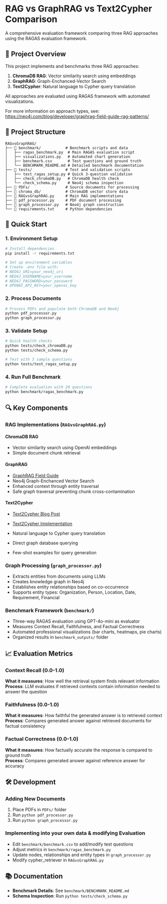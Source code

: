 # RAG vs GraphRAG vs Text2Cypher Comparison

A comprehensive evaluation framework comparing three RAG approaches using the RAGAS evaluation framework.

## 🎯 Project Overview

This project implements and benchmarks three RAG approaches:

1. **ChromaDB RAG**: Vector similarity search using embeddings
2. **GraphRAG**: Graph-Enchanced-Vector Search 
3. **Text2Cypher**: Natural language to Cypher query translation

All approaches are evaluated using RAGAS framework with automated visualizations.

For more information on approach types, see: 
https://neo4j.com/blog/developer/graphrag-field-guide-rag-patterns/

## 📁 Project Structure

```
RAGvsGraphRAG/
├── 📂 benchmark/           # Benchmark scripts and data
│   ├── ragas_benchmark.py  # Main RAGAS evaluation script
│   ├── visualizations.py   # Automated chart generation
│   ├── benchmark.csv       # Test questions and ground truth
│   └── BENCHMARK_README.md # Detailed benchmark documentation
├── 📂 tests/               # Test and validation scripts
│   ├── test_ragas_setup.py # Quick 3-question validation
│   ├── check_chromaDB.py   # ChromaDB health check
│   └── check_schema.py     # Neo4j schema inspection
├── 📂 PDFs/                # Source documents for processing
├── 📂 chroma_db/           # ChromaDB vector store data
├── 📄 RAGvsGraphRAG.py     # Main RAG implementations
├── 📄 pdf_processor.py     # PDF document processing
├── 📄 graph_processor.py   # Neo4j graph construction
└── 📄 requirements.txt     # Python dependencies
```

## 🚀 Quick Start

### 1. Environment Setup
```bash
# Install dependencies
pip install -r requirements.txt

# Set up environment variables
# Create .env file with:
# NEO4J_URI=your_neo4j_uri
# NEO4J_USERNAME=your_username  
# NEO4J_PASSWORD=your_password
# OPENAI_API_KEY=your_openai_key
```

### 2. Process Documents
```bash
# Process PDFs and populate both ChromaDB and Neo4j
python pdf_processor.py
python graph_processor.py
```

### 3. Validate Setup
```bash
# Quick health checks
python tests/check_chromaDB.py
python tests/check_schema.py

# Test with 3 sample questions
python tests/test_ragas_setup.py
```

### 4. Run Full Benchmark
```bash
# Complete evaluation with 20 questions
python benchmark/ragas_benchmark.py
```

## 🔍 Key Components

### RAG Implementations (`RAGvsGraphRAG.py`)

#### ChromaDB RAG
- Vector similarity search using OpenAI embeddings
- Simple document chunk retrieval

#### GraphRAG
- [GraphRAG Field Guide](https://neo4j.com/blog/developer/graphrag-field-guide-rag-patterns/)
- Neo4j Graph-Enchanced Vector Search
- Enhanced context through entity traversal
- Safe graph traversal preventing chunk cross-contamination

#### Text2Cypher
- [Text2Cypher Blog Post](https://neo4j.com/blog/developer/effortless-rag-text2cypherretriever/)
- [Text2Cypher Implementation](https://github.com/neo4j/rag-evaluation/blob/main/scripts/run_experiment_from_config_file.py)

- Natural language to Cypher query translation
- Direct graph database querying
- Few-shot examples for query generation

### Graph Processing (`graph_processor.py`)
- Extracts entities from documents using LLMs
- Creates knowledge graph in Neo4j
- Establishes entity relationships based on co-occurrence
- Supports entity types: Organization, Person, Location, Date, Requirement, Financial

### Benchmark Framework (`benchmark/`)
- Three-way RAGAS evaluation using GPT-4o-mini as evaluator
- Measures Context Recall, Faithfulness, and Factual Correctness
- Automated professional visualizations (bar charts, heatmaps, pie charts)
- Organized results in `benchmark_outputs/` folder


## 📈 Evaluation Metrics

### Context Recall (0.0-1.0)
**What it measures**: How well the retrieval system finds relevant information  
**Process**: LLM evaluates if retrieved contexts contain information needed to answer the question

### Faithfulness (0.0-1.0)  
**What it measures**: How faithful the generated answer is to retrieved context  
**Process**: Compares generated answer against retrieved documents for factual consistency

### Factual Correctness (0.0-1.0)
**What it measures**: How factually accurate the response is compared to ground truth  
**Process**: Compares generated answer against reference answer for accuracy

## 🛠️ Development

### Adding New Documents
1. Place PDFs in `PDFs/` folder
2. Run `python pdf_processor.py`
3. Run `python graph_processor.py`

### Implementing into your own data & modifying Evaluation
- Edit `benchmark/benchmark.csv` to add/modify test questions
- Adjust metrics in `benchmark/ragas_benchmark.py`
- Update nodes, relationships and entity types in `graph_processor.py`
- Modify cypher_retriever in `RAGvsGraphRAG.py`

## 📚 Documentation

- **Benchmark Details**: See `benchmark/BENCHMARK_README.md`
- **Schema Inspection**: Run `python tests/check_schema.py`